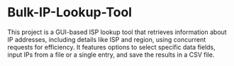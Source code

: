 # Bulk-IP-Lookup-Tool
This project is a GUI-based ISP lookup tool that retrieves information about IP addresses, including details like ISP and region, using concurrent requests for efficiency. It features options to select specific data fields, input IPs from a file or a single entry, and save the results in a CSV file.
